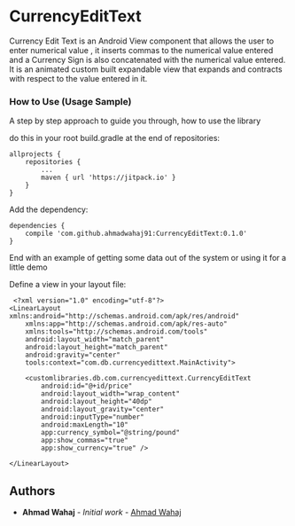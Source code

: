 # CurrencyEditText
Currency Edit Text is an Android View component that allows the user to enter numerical value , it inserts commas to the numerical value entered and a Currency Sign is also concatenated with the numerical value entered. It is an animated custom built expandable view that expands and contracts with respect to the value entered in it.

### How to Use (Usage Sample)

A step by step approach to guide you through, how to use the library

do this in your root build.gradle at the end of repositories:

```
allprojects {
    repositories {
        ...
        maven { url 'https://jitpack.io' }
    }
}
```

Add the dependency:

```
dependencies {
    compile 'com.github.ahmadwahaj91:CurrencyEditText:0.1.0'
}
```

End with an example of getting some data out of the system or using it for a little demo

Define a view in your layout file:

```
 <?xml version="1.0" encoding="utf-8"?>
<LinearLayout xmlns:android="http://schemas.android.com/apk/res/android"
    xmlns:app="http://schemas.android.com/apk/res-auto"
    xmlns:tools="http://schemas.android.com/tools"
    android:layout_width="match_parent"
    android:layout_height="match_parent"
    android:gravity="center"
    tools:context="com.db.currencyedittext.MainActivity">

    <customlibraries.db.com.currencyedittext.CurrencyEditText
        android:id="@+id/price"
        android:layout_width="wrap_content"
        android:layout_height="40dp"
        android:layout_gravity="center"
        android:inputType="number"
        android:maxLength="10"
        app:currency_symbol="@string/pound"
        app:show_commas="true"
        app:show_currency="true" />

</LinearLayout>

```

## Authors

* **Ahmad Wahaj** - *Initial work* - [Ahmad Wahaj](https://github.com/ahmadwahaj91)


